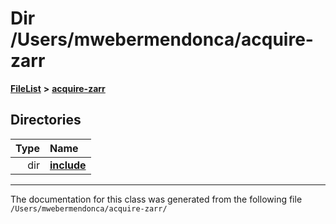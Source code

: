 

# Dir /Users/mwebermendonca/acquire-zarr



[**FileList**](files.md) **>** [**acquire-zarr**](dir_333e6df7611621adb9e912e152b800c4.md)














## Directories

| Type | Name |
| ---: | :--- |
| dir | [**include**](dir_ccebfe39b92f73ccebee9a2fb203dc1b.md) <br> |

























































------------------------------
The documentation for this class was generated from the following file `/Users/mwebermendonca/acquire-zarr/`

